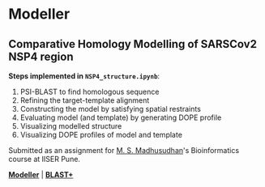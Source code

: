 # Modeller
## Comparative Homology Modelling of SARSCov2 NSP4 region

**Steps implemented in `NSP4_structure.ipynb`**:
1. PSI-BLAST to find homologous sequence
2. Refining the target-template alignment
3. Constructing the model by satisfying spatial restraints
4. Evaluating model (and template) by generating DOPE profile
5. Visualizing modelled structure
6. Visualizing DOPE profiles of model and template

Submitted as an assignment for [M. S. Madhusudhan](http://cospi.iiserpune.ac.in/cospi/)'s Bioinformatics course at IISER Pune.

[**Modeller**](https://salilab.org/modeller/) | [**BLAST+**](https://blast.ncbi.nlm.nih.gov/Blast.cgi?PAGE_TYPE=BlastDocs&DOC_TYPE=Download)
